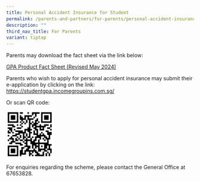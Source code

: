 ```yaml
---
title: Personal Accident Insurance for Student
permalink: /parents-and-partners/for-parents/personal-accident-insurance-for-student/
description: ""
third_nav_title: For Parents
variant: tiptap
---
```

<p>Parents may download the fact sheet via the link below:</p>
<p><a href="/files/GPA_Product_Fact_Sheet_Year_2024_May_Revised.pdf" rel="noopener noreferrer nofollow" target="_blank">GPA Product Fact Sheet (Revised May 2024)</a>
</p>
<p>Parents who wish to apply for personal accident insurance may submit their
e-application by clicking on the link: <a href="https://studentgpa.incomegroupins.com.sg/" rel="noopener noreferrer nofollow" target="_blank">https://studentgpa.incomegroupins.com.sg/</a>
</p>
<p>Or scan QR code:</p>
<div class="isomer-image-wrapper">
<img style="width: 25%;" height="auto" width="100%" src="/images/For%20Parents/studentgpa-incomegroupins-2022_QR-Code.png">
</div>
<p>For enquiries regarding the scheme, please contact the General Office
at 67653828.</p>
